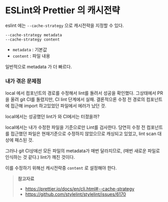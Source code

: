 # ESLint와 Prettier 의 캐시전략
eslint 에는 `--cache-strategy` 으로 캐시전략을 지정할 수 있다.

```shell
--cache-strategy metadata 
--cache-strategy content
```

* `metadata` : 기본값
* `content` : 파일 내용

일반적으로 metadata 가 더 빠르다. 

### 내가 겪은 문제점
local 에서 컴포넌트의 경로를 수정해서 lint를 돌려서 성공을 확인했다.
그상태에서 PR을 올려 git CI를 돌렸지만, CI lint 단계에서 실패.
결론적으론 수정 전 경로의 컴포넌트에 접근해 import 하고있었던 파일에서 에러가 났던 것.

local에서는 성공했던 lint가 와 CI에서는 터졌을까?

local에서는 내가 수정한 파일을 기준으로만 Lint를 검사한다.
당연히 수정 전 컴포넌트를 접근했던 파일은 현재기준으로 수정하지 않았으므로 캐싱되고 있었고, 
lint scan 대상에 패스된 것.

그러나 git CI상에선 모든 파일의 metadata가 매번 달라지므로, (매번 새로운 파일로 인식하는 것 같다.) lint가 깨진 것이다.

이를 수정하기 위해선 캐시전략중 `content` 로 설정해야 한다.



> **참고자료**
> * https://prettier.io/docs/en/cli.html#--cache-strategy
> * https://github.com/stylelint/stylelint/issues/6170

